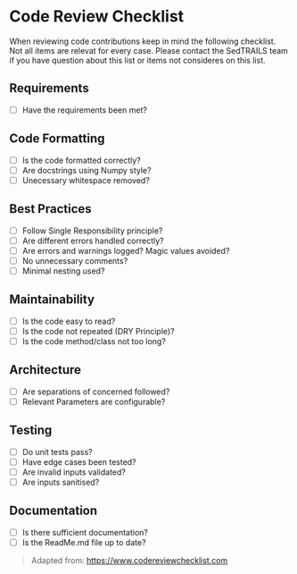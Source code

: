 # Code Review Checklist

When reviewing code contributions keep in mind the following checklist. Not all items are relevat for every case. Please contact the SedTRAILS team if you have question about this list or items not consideres on this list.

## Requirements

- [ ] Have the requirements been met?

## Code Formatting

- [ ] Is the code formatted correctly?
- [ ] Are docstrings using Numpy style?
- [ ] Unecessary whitespace removed?

## Best Practices

- [ ] Follow Single Responsibility principle?
- [ ] Are different errors handled correctly?
- [ ] Are errors and warnings logged?
    Magic values avoided?
- [ ] No unnecessary comments?
- [ ] Minimal nesting used?

## Maintainability

- [ ] Is the code easy to read?
- [ ] Is the code not repeated (DRY Principle)?
- [ ] Is the code method/class not too long?

## Architecture

- [ ] Are separations of concerned followed?
- [ ] Relevant Parameters are configurable?

## Testing

- [ ] Do unit tests pass?
- [ ] Have edge cases been tested?
- [ ] Are invalid inputs validated?
- [ ] Are inputs sanitised?

## Documentation

- [ ] Is there sufficient documentation?
- [ ] Is the ReadMe.md file up to date?

> Adapted from: https://www.codereviewchecklist.com
